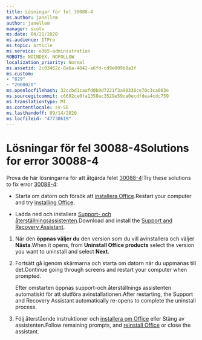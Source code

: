```yaml
---
title: Lösningar för fel 30088-4
ms.author: janellem
author: janellem
manager: scotv
ms.date: 04/21/2020
ms.audience: ITPro
ms.topic: article
ms.service: o365-administration
ROBOTS: NOINDEX, NOFOLLOW
localization_priority: Normal
ms.assetid: 2c03462c-8a6a-4042-a6fd-cd9e009b8a3f
ms.custom:
- "829"
- "2000020"
ms.openlocfilehash: 32ccbd1caafd0b9d7221f3a90336ce70c3ca803e
ms.sourcegitcommit: c6692ce0fa1358ec3529e59ca0ecdfdea4cdc759
ms.translationtype: MT
ms.contentlocale: sv-SE
ms.lasthandoff: 09/14/2020
ms.locfileid: "47738619"
---
```

# <a name="solutions-for-error-30088-4"></a><span data-ttu-id="41bce-102">Lösningar för fel 30088-4</span><span class="sxs-lookup"><span data-stu-id="41bce-102">Solutions for error 30088-4</span></span>

<span data-ttu-id="41bce-103">Prova de här lösningarna för att åtgärda felet [30088-4](https://support.office.com/article/d5df89a9-0507-4b4c-92f9-22f457e630aa?wt.mc_id=Alchemy_ClientDIA):</span><span class="sxs-lookup"><span data-stu-id="41bce-103">Try these solutions to fix error [30088-4](https://support.office.com/article/d5df89a9-0507-4b4c-92f9-22f457e630aa?wt.mc_id=Alchemy_ClientDIA):</span></span>
  
- <span data-ttu-id="41bce-104">Starta om datorn och försök att [installera Office](https://portal.office.com/OLS/MySoftware.aspx).</span><span class="sxs-lookup"><span data-stu-id="41bce-104">Restart your computer and try [installing Office](https://portal.office.com/OLS/MySoftware.aspx).</span></span>

- <span data-ttu-id="41bce-105">Ladda ned och installera [Support- och återställningsassistenten](https://aka.ms/SARA-OfficeUninstall-Alchemy).</span><span class="sxs-lookup"><span data-stu-id="41bce-105">Download and install the [Support and Recovery Assistant](https://aka.ms/SARA-OfficeUninstall-Alchemy).</span></span>

1. <span data-ttu-id="41bce-106">När den **öppnas väljer du** den version som du vill avinstallera och väljer **Nästa**.</span><span class="sxs-lookup"><span data-stu-id="41bce-106">When it opens, from **Uninstall Office products** select the version you want to uninstall and select **Next**.</span></span>

2. <span data-ttu-id="41bce-107">Fortsätt gå igenom skärmarna och starta om datorn när du uppmanas till det.</span><span class="sxs-lookup"><span data-stu-id="41bce-107">Continue going through screens and restart your computer when prompted.</span></span>

    <span data-ttu-id="41bce-108">Efter omstarten öppnas support-och återställnings assistenten automatiskt för att slutföra avinstallationen.</span><span class="sxs-lookup"><span data-stu-id="41bce-108">After restarting, the Support and Recovery Assistant automatically re-opens to complete the uninstall process.</span></span>

3. <span data-ttu-id="41bce-109">Följ återstående instruktioner och [installera om Office](https://portal.office.com/OLS/MySoftware.aspx) eller Stäng av assistenten.</span><span class="sxs-lookup"><span data-stu-id="41bce-109">Follow remaining prompts, and [reinstall Office](https://portal.office.com/OLS/MySoftware.aspx) or close the assistant.</span></span>
